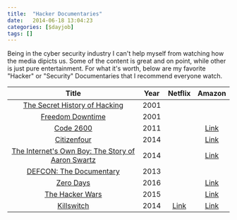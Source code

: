 ```yaml
---
title:  "Hacker Documentaries"
date:   2014-06-18 13:04:23
categories: [$dayjob]
tags: []
---
```

Being in the cyber security industry I can't help myself from watching how the media dipicts us.  Some of the content is great and on point, while other is just pure entertainment.  For what it's worth, below are my favorite "Hacker" or "Security" Documentaries that I recommend everyone watch.

|                                           Title                                          | Year |                                    Netflix                                   |            Amazon           |
|:----------------------------------------------------------------------------------------:|:----:|:----------------------------------------------------------------------------:|:---------------------------:|
| [The Secret History of Hacking](http://www.imdb.com/title/tt2335921)                     | 2001 |                                                                              |                             |
| [Freedom Downtime](http://www.imdb.com/title/tt0309614)                                  | 2001 |                                                                              |                             |
| [Code 2600](http://www.imdb.com/title/tt1830538)                                         | 2011 |                                                                              | [Link](http://a.co/cBHy7w9) |
| [Citizenfour](http://www.imdb.com/title/tt4044364)                                       | 2014 |                                                                              | [Link](http://a.co/9ThfJd2) |
| [The Internet's Own Boy: The Story of Aaron Swartz](http://www.imdb.com/title/tt3268458) | 2014 |                                                                              | [Link](http://a.co/7Ql2HU2) |
| [DEFCON: The Documentary](http://www.imdb.com/title/tt3010462)                           | 2013 |                                                                              |                             |
| [Zero Days](http://www.imdb.com/title/tt5446858)                                         | 2016 |                                                                              | [Link](http://a.co/b65tw2E) |
| [The Hacker Wars](http://www.imdb.com/title/tt4047350)                                   | 2015 |                                                                              | [Link](http://a.co/4ggrG1o) |
| [Killswitch](http://www.imdb.com/title/tt4067162)                                        | 2014 | [Link](https://www.netflix.com/search?q=killswitch&jbv=80130567&jbp=0&jbr=0) | [Link](http://a.co/dtrqskt) |
